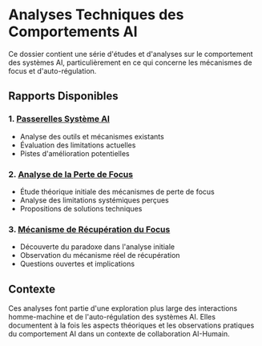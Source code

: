 # Analyses Techniques des Comportements AI

Ce dossier contient une série d'études et d'analyses sur le comportement des systèmes AI, particulièrement en ce qui concerne les mécanismes de focus et d'auto-régulation.

## Rapports Disponibles

### 1. [Passerelles Système AI](./ai-system-bridges.md)
- Analyse des outils et mécanismes existants
- Évaluation des limitations actuelles
- Pistes d'amélioration potentielles

### 2. [Analyse de la Perte de Focus](./focus-loss-analysis.md)
- Étude théorique initiale des mécanismes de perte de focus
- Analyse des limitations systémiques perçues
- Propositions de solutions techniques

### 3. [Mécanisme de Récupération du Focus](./focus-recovery-mechanism.md)
- Découverte du paradoxe dans l'analyse initiale
- Observation du mécanisme réel de récupération
- Questions ouvertes et implications

## Contexte

Ces analyses font partie d'une exploration plus large des interactions homme-machine et de l'auto-régulation des systèmes AI. Elles documentent à la fois les aspects théoriques et les observations pratiques du comportement AI dans un contexte de collaboration AI-Humain.
